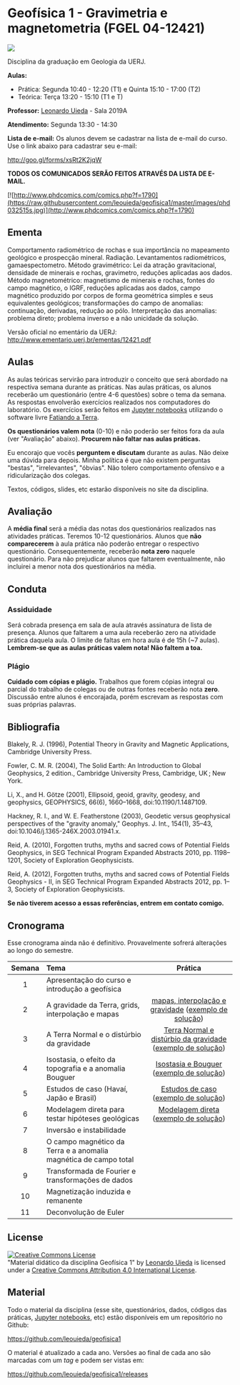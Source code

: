 # Geofísica 1 - Gravimetria e magnetometria (FGEL 04-12421)

![](https://raw.githubusercontent.com/leouieda/geofisica1/master/images/bouguer-mundo.png)

Disciplina da graduação em Geologia da UERJ.

**Aulas:**

* Prática: Segunda 10:40 - 12:20 (T1) e Quinta 15:10 - 17:00 (T2)
* Teórica: Terça 13:20 - 15:10 (T1 e T)

**Professor:** [Leonardo Uieda](http://www.leouieda.com/) - Sala 2019A

**Atendimento:** Segunda 13:30 - 14:30

**Lista de e-mail:** Os alunos devem se cadastrar na lista de e-mail do curso.
Use o link abaixo para cadastrar seu e-mail:

http://goo.gl/forms/xsRt2K2jqW

**TODOS OS COMUNICADOS SERÃO FEITOS ATRAVÉS DA LISTA DE E-MAIL.**

[![http://www.phdcomics.com/comics.php?f=1790](https://raw.githubusercontent.com/leouieda/geofisica1/master/images/phd032515s.jpg)](http://www.phdcomics.com/comics.php?f=1790)


## Ementa

Comportamento radiométrico de rochas e sua importância no mapeamento geológico
e prospecção mineral. Radiação.  Levantamentos radiométricos, gamaespectometro.
Método gravimétrico: Lei da atração gravitacional,  densidade de minerais e
rochas, gravimetro, reduções aplicadas aos dados. Método magnetométrico:
magnetismo de minerais e rochas, fontes do campo magnético, o IGRF, reduções
aplicadas aos dados, campo magnético produzido por corpos de forma geométrica
simples e seus equivalentes geológicos; transformações do campo de anomalias:
continuação, derivadas, redução ao pólo. Interpretação das anomalias: problema
direto; problema inverso e a não unicidade da solução.

Versão oficial no ementário da UERJ:
http://www.ementario.uerj.br/ementas/12421.pdf

## Aulas

As aulas teóricas servirão para introduzir o conceito que será abordado na
respectiva semana durante as práticas.  Nas aulas práticas, os alunos receberão
um questionário (entre 4-6 questões) sobre o tema da semana.  As respostas
envolverão exercícios realizados nos computadores do laboratório.  Os
exercícios serão feitos em [Jupyter notebooks](http://jupyter.org/) utilizando
o software livre [Fatiando a Terra](http://www.fatiando.org/).

**Os questionários valem nota** (0-10) e não poderão ser feitos fora da aula
(ver "Avaliação" abaixo).
**Procurem não faltar nas aulas práticas.**

Eu encorajo que vocês **perguntem e discutam** durante as aulas. Não
deixe uma dúvida para depois. Minha política é que não existem perguntas
"bestas", "irrelevantes", "óbvias". Não tolero comportamento ofensivo e a
ridicularização dos colegas.

Textos, códigos, slides, etc estarão disponíveis no site da disciplina.

## Avaliação

A **média final** será a média das notas dos questionários realizados nas
atividades práticas. Teremos 10-12 questionários.  Alunos que **não
comparecerem** à aula prática não poderão entregar o respectivo questionário.
Consequentemente, receberão **nota zero** naquele questionário.  Para não
prejudicar alunos que faltarem eventualmente, não incluirei a menor nota dos
questionários na média.

## Conduta

### Assiduidade

Será cobrada presença em sala de aula através assinatura de lista de presença.
Alunos que faltarem a uma aula receberão zero na atividade prática daquela
aula.  O limite de faltas em hora aula é de 15h (~7 aulas).
**Lembrem-se que as aulas práticas valem nota! Não faltem a toa.**

### Plágio

**Cuidado com cópias e plágio.** Trabalhos que forem cópias integral ou parcial
do trabalho de colegas ou de outras fontes receberão nota **zero**. Discussão
entre alunos é encorajada, porém escrevam as respostas com suas próprias
palavras.

## Bibliografia

Blakely, R. J. (1996), Potential Theory in Gravity and Magnetic Applications,
Cambridge University Press.

Fowler, C. M. R. (2004), The Solid Earth: An Introduction to Global Geophysics,
2 edition., Cambridge University Press, Cambridge, UK ; New York.

Li, X., and H. Götze (2001), Ellipsoid, geoid, gravity, geodesy, and
geophysics, GEOPHYSICS, 66(6), 1660–1668, doi:10.1190/1.1487109.

Hackney, R. I., and W. E. Featherstone (2003), Geodetic versus geophysical
perspectives of the "gravity anomaly," Geophys. J. Int., 154(1), 35–43,
doi:10.1046/j.1365-246X.2003.01941.x.

Reid, A. (2010), Forgotten truths, myths and sacred cows of Potential Fields
Geophysics, in SEG Technical Program Expanded Abstracts 2010, pp. 1198–1201,
Society of Exploration Geophysicists.

Reid, A. (2012), Forgotten truths, myths and sacred cows of Potential Fields
Geophysics - II, in SEG Technical Program Expanded Abstracts 2012, pp. 1–3,
Society of Exploration Geophysicists.


**Se não tiverem acesso a essas referências, entrem em contato comigo.**

## Cronograma

Esse cronograma ainda não é definitivo. Provavelmente sofrerá alterações ao
longo do semestre.

| Semana | Tema                                 | Prática   |
|:----:|:-------------------------------------|:----------:|
| 1    | Apresentação do curso e introdução a geofísica  |   |
| 2    | A gravidade da Terra, grids, interpolação e mapas  | [mapas, interpolação e gravidade](http://nbviewer.ipython.org/github/leouieda/geofisica1/blob/master/praticas/1-mapas-interpolacao-gravidade.ipynb) ([exemplo de solução](http://nbviewer.ipython.org/github/leouieda/geofisica1/blob/master/praticas/1-mapas-interpolacao-gravidade-solucao.ipynb))  |
| 3    | A Terra Normal e o distúrbio da gravidade | [Terra Normal e distúrbio da gravidade](http://nbviewer.ipython.org/github/leouieda/geofisica1/blob/master/praticas/2-terra-normal-e-disturbio.ipynb) ([exemplo de solução](http://nbviewer.ipython.org/github/leouieda/geofisica1/blob/master/praticas/2-terra-normal-e-disturbio-solucao.ipynb))   |
| 4    | Isostasia, o efeito da topografia e a anomalia Bouguer | [Isostasia e Bouguer](http://nbviewer.ipython.org/github/leouieda/geofisica1/blob/master/praticas/3-isostasia-anomalia-bouguer.ipynb)  ([exemplo de solução](http://nbviewer.ipython.org/github/leouieda/geofisica1/blob/master/praticas/3-isostasia-anomalia-bouguer-solucao.ipynb))  |
| 5    | Estudos de caso (Havaí, Japão e Brasil) | [Estudos de caso](http://nbviewer.ipython.org/github/leouieda/geofisica1/blob/master/praticas/4-estudos-de-caso.ipynb)   ([exemplo de solução](http://nbviewer.ipython.org/github/leouieda/geofisica1/blob/master/praticas/4-estudos-de-caso-solucao.ipynb)) |
| 6    | Modelagem direta para testar hipóteses geológicas | [Modelagem direta](http://nbviewer.ipython.org/github/leouieda/geofisica1/blob/master/praticas/5-modelagem-direta.ipynb)  ([exemplo de solução](http://nbviewer.ipython.org/github/leouieda/geofisica1/blob/master/praticas/5-modelagem-direta-solucao.ipynb))  |
| 7    | Inversão e instabilidade |    |
| 8    | O campo magnético da Terra e a anomalia magnética de campo total |    |
| 9    | Transformada de Fourier e transformações de dados |    |
| 10   | Magnetização induzida e remanente |    |
| 11   | Deconvolução de Euler |    |


## License

<a rel="license" href="http://creativecommons.org/licenses/by/4.0/"><img alt="Creative Commons License" style="border-width:0" src="https://i.creativecommons.org/l/by/4.0/88x31.png" /></a><br /><span xmlns:dct="http://purl.org/dc/terms/" href="http://purl.org/dc/dcmitype/Text" property="dct:title" rel="dct:type">"Material didático da disciplina Geofísica 1"</span>
by <a xmlns:cc="http://creativecommons.org/ns#" href="http://www.leouieda.com/" property="cc:attributionName" rel="cc:attributionURL">Leonardo Uieda</a> is licensed under a
<a rel="license" href="http://creativecommons.org/licenses/by/4.0/">Creative Commons Attribution 4.0 International License</a>.

## Material

Todo o material da disciplina (esse site, questionários, dados, códigos das
práticas, [Jupyter notebooks](http://jupyter.org/), etc) estão disponíveis em
um repositório no Github:

https://github.com/leouieda/geofisica1

O material é atualizado a cada ano. Versões ao final de cada ano são marcadas
com um *tag* e podem ser vistas em:

https://github.com/leouieda/geofisica1/releases
